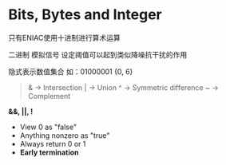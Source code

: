 # Bits, Bytes and Integer

只有ENIAC使用十进制进行算术运算    
    
二进制 模拟信号 设定阈值可以起到类似降噪抗干扰的作用    

隐式表示数值集合 如：01000001 {0, 6}    
> & -> Intersection
> | -> Union
> ^ -> Symmetric difference
> ~ -> Complement
    
**&&, ||, !**    
+ View 0 as "false"
+ Anything nonzero as "true"
+ Always return 0 or 1
+ **Early termination**

